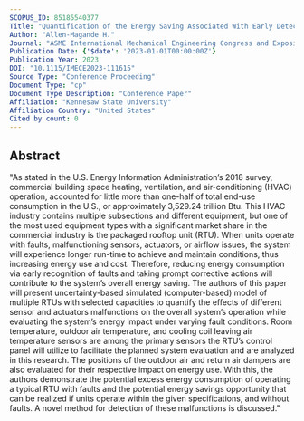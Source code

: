 ```yaml
---
SCOPUS_ID: 85185540377
Title: "Quantification of the Energy Saving Associated With Early Detection of Faulty Operation of Rooftop Units"
Author: "Allen-Magande H."
Journal: "ASME International Mechanical Engineering Congress and Exposition, Proceedings (IMECE)"
Publication Date: {'$date': '2023-01-01T00:00:00Z'}
Publication Year: 2023
DOI: "10.1115/IMECE2023-111615"
Source Type: "Conference Proceeding"
Document Type: "cp"
Document Type Description: "Conference Paper"
Affiliation: "Kennesaw State University"
Affiliation Country: "United States"
Cited by count: 0
---
```


## Abstract
"As stated in the U.S. Energy Information Administration’s 2018 survey, commercial building space heating, ventilation, and air-conditioning (HVAC) operation, accounted for little more than one-half of total end-use consumption in the U.S., or approximately 3,529.24 trillion Btu. This HVAC industry contains multiple subsections and different equipment, but one of the most used equipment types with a significant market share in the commercial industry is the packaged rooftop unit (RTU). When units operate with faults, malfunctioning sensors, actuators, or airflow issues, the system will experience longer run-time to achieve and maintain conditions, thus increasing energy use and cost. Therefore, reducing energy consumption via early recognition of faults and taking prompt corrective actions will contribute to the system’s overall energy saving. The authors of this paper will present uncertainty-based simulated (computer-based) model of multiple RTUs with selected capacities to quantify the effects of different sensor and actuators malfunctions on the overall system’s operation while evaluating the system’s energy impact under varying fault conditions. Room temperature, outdoor air temperature, and cooling coil leaving air temperature sensors are among the primary sensors the RTU’s control panel will utilize to facilitate the planned system evaluation and are analyzed in this research. The positions of the outdoor air and return air dampers are also evaluated for their respective impact on energy use. With this, the authors demonstrate the potential excess energy consumption of operating a typical RTU with faults and the potential energy savings opportunity that can be realized if units operate within the given specifications, and without faults. A novel method for detection of these malfunctions is discussed."
